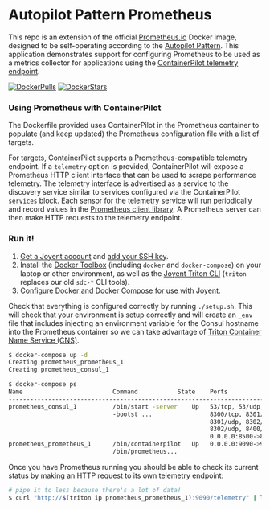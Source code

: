 # Autopilot Pattern Prometheus

This repo is an extension of the official [Prometheus.io](https://prometheus.io) Docker image, designed to be self-operating according to the [Autopilot Pattern](http://autopilotpattern.io/). This application demonstrates support for configuring Prometheus to be used as a metrics collector for applications using the [ContainerPilot telemetry endpoint](https://www.joyent.com/blog/containerpilot-telemetry).

[![DockerPulls](https://img.shields.io/docker/pulls/pdouble16/autopilotpattern-prometheus.svg)](https://registry.hub.docker.com/u/pdouble16/autopilotpattern-prometheus/)
[![DockerStars](https://img.shields.io/docker/stars/pdouble16/autopilotpattern-prometheus.svg)](https://registry.hub.docker.com/u/pdouble16/autopilotpattern-prometheus/)

### Using Prometheus with ContainerPilot

The Dockerfile provided uses ContainerPilot in the Prometheus container to populate (and keep updated) the Prometheus configuration file with a list of targets.

For targets, ContainerPilot supports a Prometheus-compatible telemetry endpoint. If a `telemetry` option is provided, ContainerPilot will expose a Prometheus HTTP client interface that can be used to scrape performance telemetry. The telemetry interface is advertised as a service to the discovery service similar to services configured via the ContainerPilot `services` block. Each sensor for the telemetry service will run periodically and record values in the [Prometheus client library](https://github.com/prometheus/client_golang). A Prometheus server can then make HTTP requests to the telemetry endpoint.

### Run it!

1. [Get a Joyent account](https://my.joyent.com/landing/signup/) and [add your SSH key](https://docs.joyent.com/public-cloud/getting-started).
1. Install the [Docker Toolbox](https://docs.docker.com/installation/mac/) (including `docker` and `docker-compose`) on your laptop or other environment, as well as the [Joyent Triton CLI](https://www.joyent.com/blog/introducing-the-triton-command-line-tool) (`triton` replaces our old `sdc-*` CLI tools).
1. [Configure Docker and Docker Compose for use with Joyent.](https://docs.joyent.com/public-cloud/api-access/docker)

Check that everything is configured correctly by running `./setup.sh`. This will check that your environment is setup correctly and will create an `_env` file that includes injecting an environment variable for the Consul hostname into the Prometheus container so we can take advantage of [Triton Container Name Service (CNS)](https://www.joyent.com/blog/introducing-triton-container-name-service).

```bash
$ docker-compose up -d
Creating prometheus_prometheus_1
Creating prometheus_consul_1

$ docker-compose ps
Name                         Command           State    Ports
--------------------------------------------------------------------------------
prometheus_consul_1          /bin/start -server    Up   53/tcp, 53/udp,
                             -bootst ...                8300/tcp, 8301/tcp,
                                                        8301/udp, 8302/tcp,
                                                        8302/udp, 8400/tcp,
                                                        0.0.0.0:8500->8500/tcp
prometheus_prometheus_1      /bin/containerpilot   Up   0.0.0.0:9090->9090/tcp
                             /bin/prometheus...
```


Once you have Prometheus running you should be able to check its current status by making an HTTP request to its own telemetry endpoint:


```bash
# pipe it to less because there's a lot of data!
$ curl "http://$(triton ip prometheus_prometheus_1):9090/telemetry" | less
```
